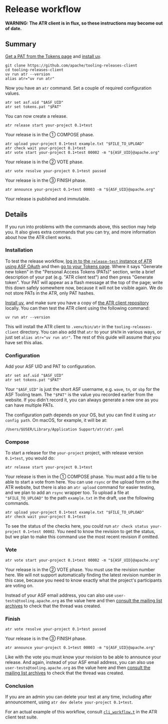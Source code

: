 # Release workflow

**WARNING: The ATR client is in flux, so these instructions may become out of date.**

## Summary

[Get a PAT from the Tokens page](https://release-test.apache.org/tokens) and [install uv](https://docs.astral.sh/uv/getting-started/installation/).

```
git clone https://github.com/apache/tooling-releases-client
cd tooling-releases-client
uv run atr --version
alias atr="uv run atr"
```

Now you have an `atr` command. Set a couple of required configuration values.

```
atr set asf.uid "$ASF_UID"
atr set tokens.pat "$PAT"
```

You can now create a release.

```
atr release start your-project 0.1+test
```

Your release is in the ① COMPOSE phase.

```
atr upload your-project 0.1+test example.txt "$FILE_TO_UPLOAD"
atr check wait your-project 0.1+test
atr vote start your-project 0.1+test 00002 -m "${ASF_UID}@apache.org"
```

Your release is in the ② VOTE phase.

```
atr vote resolve your-project 0.1+test passed
```

Your release is in the ③ FINISH phase.

```
atr announce your-project 0.1+test 00003 -m "${ASF_UID}@apache.org"
```

Your release is published and immutable.

## Details

If you run into problems with the commands above, this section may help you. It also gives extra commands that you can try, and more information about how the ATR client works.

### Installation

To test the release workflow, [log in to the `release-test` instance of ATR using ASF OAuth](https://release-test.apache.org/) and then [go to your Tokens page](https://release-test.apache.org/tokens). Where it says "Generate new token" in the "Personal Access Tokens (PATs)" section, write a brief description of your pat (e.g. "ATR client test") and then press "Generate token". Your PAT will appear as a flash message at the top of the page; write this down safely somewhere now, because it will not be visible again. We do not store PATs in the ATR, only PAT hashes.

[Install uv](https://docs.astral.sh/uv/getting-started/installation/), and make sure you have a copy of [the ATR client repository](https://github.com/apache/tooling-releases-client) locally. You can then test the ATR client using the following command:

```
uv run atr --version
```

This will install the ATR client to `.venv/bin/atr` in the `tooling-releases-client` directory. You can also add that `atr` to your `$PATH` in various ways, or just set `alias atr="uv run atr"`. The rest of this guide will assume that you have set this alias.

### Configuration

Add your ASF UID and PAT to configuration.

```
atr set asf.uid "$ASF_UID"
atr set tokens.pat "$PAT"
```

Your `"$ASF_UID"` is just the short ASF username, e.g. `wave`, `tn`, or `sbp` for the ASF Tooling team. The `"$PAT"` is the value you recorded earlier from the website. If you didn't record it, you can always generate a new one as you can have multiple PATs.

The configuration path depends on your OS, but you can find it using `atr config path`. On macOS, for example, it will be at:

```
/Users/$USER/Library/Application Support/atr/atr.yaml
```

### Compose

To start a release for the `your-project` project, with release version `0.1+test`, you would do:

```
atr release start your-project 0.1+test
```

Your release is then in the ① COMPOSE phase. You must add a file to be able to start a vote from here. You can use `rsync` or the upload form on the ATR website, but there is also an `atr upload` command for easier testing, and we plan to add an `rsync` wrapper too. To upload a file at `"$FILE_TO_UPLOAD"` to the path `example.txt` in the draft, use the following commands.

```
atr upload your-project 0.1+test example.txt "$FILE_TO_UPLOAD"
atr check wait your-project 0.1+test
```

To see the status of the checks here, you could run `atr check status your-project 0.1+test 00002`. You need to know the revision to get the status, but we plan to make this command use the most recent revision if omitted.

### Vote

```
atr vote start your-project 0.1+test 00002 -m "${ASF_UID}@apache.org"
```

Your release is in the ② VOTE phase. You must use the revision number here. We will not support automatically finding the latest revision number in this case, because you need to know exactly what the project's participants are voting on.

Instead of your ASF email address, you can also use `user-tests@tooling.apache.org` as the value here and then [consult the mailing list archives](https://lists.apache.org/list.html?user-tests@tooling.apache.org) to check that the thread was created.

### Finish

```
atr vote resolve your-project 0.1+test passed
```

Your release is in the ③ FINISH phase.

```
atr announce your-project 0.1+test 00003 -m "${ASF_UID}@apache.org"
```

Like with the vote you must know your revision to be able to announce your release. And again, instead of your ASF email address, you can also use `user-tests@tooling.apache.org` as the value here and then [consult the mailing list archives](https://lists.apache.org/list.html?user-tests@tooling.apache.org) to check that the thread was created.

### Conclusion

If you are an admin you can delete your test at any time, including after announcement, using `atr dev delete your-project 0.1+test`.

For an actual example of this workflow, consult [`cli_workflow.t`](https://github.com/apache/tooling-releases-client/blob/main/tests/cli_workflow.t) in the ATR client test suite.
